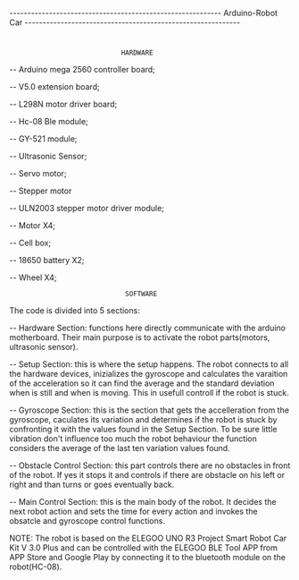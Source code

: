 ----------------------------------------------------------- Arduino-Robot Car ------------------------------------------------------------
#
##
###
####
#####
								HARDWARE

-- Arduino mega 2560 controller board;

-- V5.0 extension board;

-- L298N motor driver board;

-- Hc-08 Ble module;

-- GY-521 module;

-- Ultrasonic Sensor;

-- Servo motor;

-- Stepper motor

-- ULN2003 stepper motor driver module;

-- Motor X4;

-- Cell box;

-- 18650 battery X2;

-- Wheel X4;




								 SOFTWARE

The code is divided into 5 sections:

-- Hardware Section: functions here directly communicate with the arduino motherboard. Their main purpose is to activate the robot parts(motors, ultrasonic sensor).

-- Setup Section: this is where the setup happens. 
   	The robot connects to all the hardware devices, inizializes the gyroscope and calculates  the varaition of the acceleration so it
	can find the average and the standard deviation when is still and when is moving. This in usefull controll if the robot  is stuck.

-- Gyroscope Section: this is the section that gets the accelleration from the gyroscope, caculates its variation and determines if the 
	robot is stuck by confronting it with the values found in the Setup Section.
	To be sure little vibration don't influence too much the robot behaviour the function considers the average of the last ten
	variation values found. 

-- Obstacle Control Section: this part controls there are no obstacles in front of the robot. If yes it stops it and controls if there are 
	obstacle on his left or right and than turns or goes eventually back. 

-- Main Control Section: this is the main body of the robot. It decides the next robot action and sets the time  for every action and 
	invokes the obsatcle and gyroscope control functions.

NOTE: The robot is based on the ELEGOO UNO R3 Project Smart Robot Car Kit V 3.0 Plus and can be controlled with the ELEGOO BLE Tool APP from APP Store and Google Play by connecting it to the bluetooth module on the robot(HC-08).
